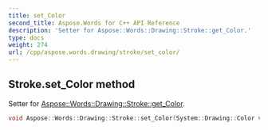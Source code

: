 ```yaml
---
title: set_Color
second_title: Aspose.Words for C++ API Reference
description: 'Setter for Aspose::Words::Drawing::Stroke::get_Color.'
type: docs
weight: 274
url: /cpp/aspose.words.drawing/stroke/set_color/
---
```

## Stroke.set_Color method


Setter for [Aspose::Words::Drawing::Stroke::get_Color](../get_color/).

```cpp
void Aspose::Words::Drawing::Stroke::set_Color(System::Drawing::Color value)
```

